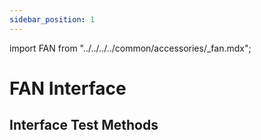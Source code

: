 ```yaml
---
sidebar_position: 1
---
```


import FAN from "../../../../common/accessories/\_fan.mdx";

# FAN Interface

## Interface Test Methods

<FAN product="ROCK 5A" fan_connection_img="/img/rock5a/rock5a-fan.webp" thermal_governor_path="../../radxa-os/rsetup#thermal_governor_path" model="rock-5a" pwm_fan_result_img="/img/rock5a/rock5a-pwm-fan-result.webp" pwm_fan_dev_id="4" />
